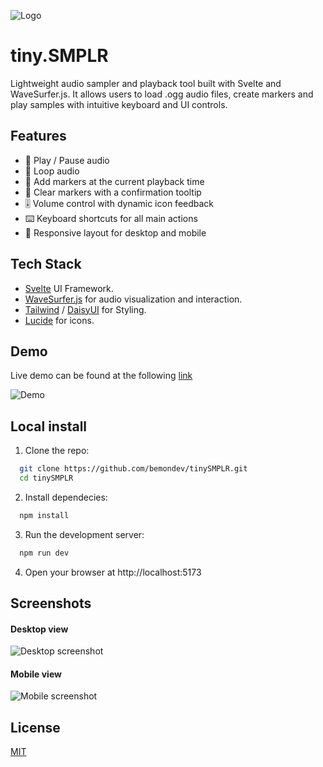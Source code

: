 ![Logo](https://i.postimg.cc/3RmGWrX3/tiny-SMPLR-logo.png)
# tiny.SMPLR
Lightweight audio sampler and playback tool built with Svelte and WaveSurfer.js. It allows users to load .ogg audio files, create markers and play samples with intuitive keyboard and UI controls.


## Features
- 🎵 Play / Pause audio
- 🔁 Loop audio
- 🚩 Add markers at the current playback time
- 🧹 Clear markers with a confirmation tooltip
- 🎚️ Volume control with dynamic icon feedback
- ⌨️ Keyboard shortcuts for all main actions
- 📱 Responsive layout for desktop and mobile
## Tech Stack

- [Svelte](https://svelte.dev/) UI Framework.
- [WaveSurfer.js](https://wavesurfer.xyz/) for audio visualization and interaction.
- [Tailwind](https://tailwindcss.com/) / [DaisyUI](https://daisyui.com/) for Styling.
- [Lucide](https://lucide.dev/) for icons.
## Demo
Live demo can be found at the following [link](https://bemondev.github.io/tinysmplr)

![Demo](https://i.postimg.cc/8c3cphqs/tiny-SMPLRdemo.gif)
## Local install

1. Clone the repo:

```bash
  git clone https://github.com/bemondev/tinySMPLR.git
  cd tinySMPLR
```
2. Install dependecies:
```bash
  npm install
```
3. Run the development server:
```bash
  npm run dev
```
4. Open your browser at http://localhost:5173
## Screenshots
#### Desktop view
![Desktop screenshot](https://i.postimg.cc/MTGwMCYF/tiny-Desktop.png)

#### Mobile view
![Mobile screenshot](https://i.postimg.cc/nrjtTqgK/tiny-Mobile.png)
## License

[MIT](https://choosealicense.com/licenses/mit/)

